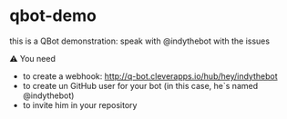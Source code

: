 # qbot-demo
this is a QBot demonstration: speak with @indythebot with the issues

:warning: You need 

- to create a webhook: http://q-bot.cleverapps.io/hub/hey/indythebot
- to create un GitHub user for your bot (in this case, he`s named @indythebot)
- to invite him in your repository

